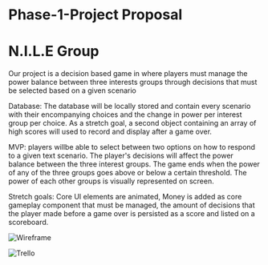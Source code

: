 # Phase-1-Project Proposal

# N.I.L.E Group

Our project is a decision based game in where players must manage the power balance between three interests groups through decisions that must be selected based on a given scenario

Database: The database will be locally stored and contain every scenario with their encompanying choices and the change in power per interest group per choice. As a stretch goal, a second object containing an array of high scores will used to record and display after a game over.

MVP: players willbe able to select between two options on how to respond to a given text scenario. The player's decisions will affect the power balance between the three interest groups. The game ends when the power of any of the three groups goes above or below a certain threshold. The power of each other groups is visually represented on screen.

Stretch goals: Core UI elements are animated, Money is added as core gameplay component that must be managed, the amount of decisions that the player made before a game over is persisted as a score and listed on a scoreboard.

![Wireframe](https://cdn.discordapp.com/attachments/1172329786971013173/1173017592592613467/Webiste_Wire_Frame.jpg?ex=65626cc3&is=654ff7c3&hm=a45f488fc13ba8fec7b3d45bddc18ae7fd2bbefe9cf2966fcbfa82ff58709fee&)

![Trello](https://media.discordapp.net/attachments/1172329786971013175/1173705921441054850/Screen_Shot_2023-11-13_at_2.27.02_PM.png)